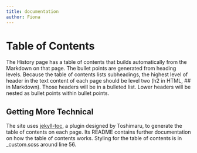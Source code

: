 ```yaml
---
title: documentation
author: Fiona
--- 
```


# Table of Contents

The History page has a table of contents that builds automatically from the Markdown on that page. The bullet points are generated from heading levels. Because the table of contents lists subheadings, the highest level of header in the text content of each page should be level two (h2 in HTML, ## in Markdown). Those headers will be in a bulleted list. Lower headers will be nested as bullet points within bullet points.

## Getting More Technical 
The site uses [jekyll-toc](https://github.com/toshimaru/jekyll-toc?tab=readme-ov-file#generated-html), a plugin designed by Toshimaru, to generate the table of contents on each page. Its README contains further documentation on how the table of contents works. Styling for the table of contents is in _custom.scss around line 56. 

<!-- consider adding the option of adding a TOC to exhibit pages / content added by Praxis students (e.g. "toc: true" in front matter on exhibit pages) in case they write longer articles that would benefit from a TOC -->
